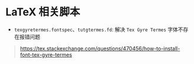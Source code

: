 # LaTeX 相关脚本

- `texgyretermes.fontspec`、`tutgtermes.fd`: 解决 `Tex Gyre Termes` 字体不存在报错问题
>https://tex.stackexchange.com/questions/470456/how-to-install-font-tex-gyre-termes

